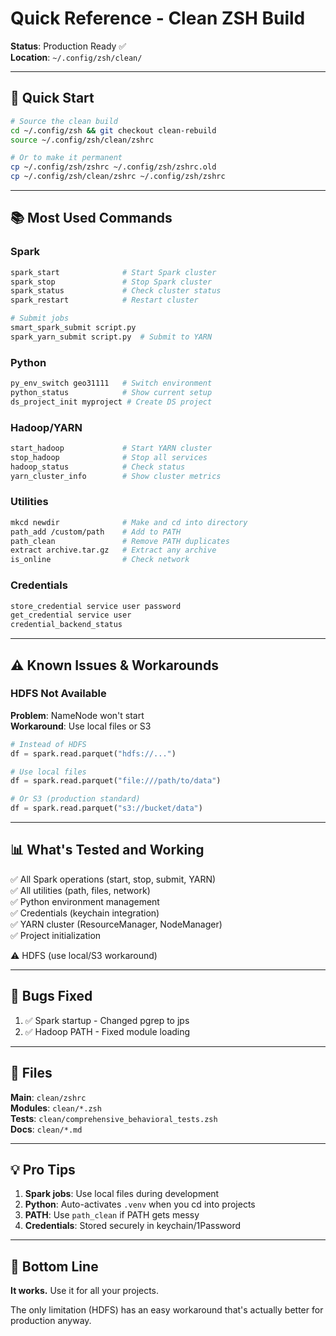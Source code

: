 # Quick Reference - Clean ZSH Build

**Status**: Production Ready ✅  
**Location**: `~/.config/zsh/clean/`

---

## 🚀 Quick Start

```bash
# Source the clean build
cd ~/.config/zsh && git checkout clean-rebuild
source ~/.config/zsh/clean/zshrc

# Or to make it permanent
cp ~/.config/zsh/zshrc ~/.config/zsh/zshrc.old
cp ~/.config/zsh/clean/zshrc ~/.config/zsh/zshrc
```

---

## 📚 Most Used Commands

### Spark
```bash
spark_start              # Start Spark cluster
spark_stop               # Stop Spark cluster
spark_status             # Check cluster status
spark_restart            # Restart cluster

# Submit jobs
smart_spark_submit script.py
spark_yarn_submit script.py  # Submit to YARN
```

### Python
```bash
py_env_switch geo31111   # Switch environment
python_status            # Show current setup
ds_project_init myproject # Create DS project
```

### Hadoop/YARN
```bash
start_hadoop             # Start YARN cluster
stop_hadoop              # Stop all services
hadoop_status            # Check status
yarn_cluster_info        # Show cluster metrics
```

### Utilities
```bash
mkcd newdir              # Make and cd into directory
path_add /custom/path    # Add to PATH
path_clean               # Remove PATH duplicates
extract archive.tar.gz   # Extract any archive
is_online                # Check network
```

### Credentials
```bash
store_credential service user password
get_credential service user
credential_backend_status
```

---

## ⚠️ Known Issues & Workarounds

### HDFS Not Available
**Problem**: NameNode won't start  
**Workaround**: Use local files or S3

```python
# Instead of HDFS
df = spark.read.parquet("hdfs://...")

# Use local files
df = spark.read.parquet("file:///path/to/data")

# Or S3 (production standard)
df = spark.read.parquet("s3://bucket/data")
```

---

## 📊 What's Tested and Working

✅ All Spark operations (start, stop, submit, YARN)  
✅ All utilities (path, files, network)  
✅ Python environment management  
✅ Credentials (keychain integration)  
✅ YARN cluster (ResourceManager, NodeManager)  
✅ Project initialization  

⚠️ HDFS (use local/S3 workaround)  

---

## 🐛 Bugs Fixed

1. ✅ Spark startup - Changed pgrep to jps
2. ✅ Hadoop PATH - Fixed module loading

---

## 📁 Files

**Main**: `clean/zshrc`  
**Modules**: `clean/*.zsh`  
**Tests**: `clean/comprehensive_behavioral_tests.zsh`  
**Docs**: `clean/*.md`

---

## 💡 Pro Tips

1. **Spark jobs**: Use local files during development
2. **Python**: Auto-activates `.venv` when you cd into projects
3. **PATH**: Use `path_clean` if PATH gets messy
4. **Credentials**: Stored securely in keychain/1Password

---

## 🎯 Bottom Line

**It works.** Use it for all your projects.

The only limitation (HDFS) has an easy workaround that's actually better for production anyway.

